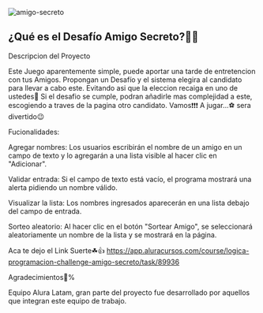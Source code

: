 ![amigo-secreto](https://github.com/user-attachments/assets/b71095bc-b8f9-49d7-939d-62f4039550e1)

##  ¿Qué es el Desafío Amigo Secreto?🔎😎



Descripcion del Proyecto

Este Juego aparentemente simple, puede aportar una tarde de entretencion con tus Amigos.
Propongan un Desafío y el sistema elegira al candidato para llevar a cabo este. Evitando asi que la eleccion recaiga en uno de ustedes🧐
Si el desafio se cumple, podran añadirle mas complejidad a este, escogiendo a traves de la pagina otro candidato.
Vamos❗❗❗ A jugar...⚽ sera divertido😉






Fucionalidades:

Agregar nombres: Los usuarios escribirán el nombre de un amigo en un campo de texto y lo agregarán a una lista visible al hacer clic en "Adicionar".

Validar entrada: Si el campo de texto está vacío, el programa mostrará una alerta pidiendo un nombre válido.

Visualizar la lista: Los nombres ingresados aparecerán en una lista debajo del campo de entrada.

Sorteo aleatorio: Al hacer clic en el botón "Sortear Amigo", se seleccionará aleatoriamente un nombre de la lista y se mostrará en la página.


Aca te dejo el Link
Suerte☘👍
https://app.aluracursos.com/course/logica-programacion-challenge-amigo-secreto/task/89936



Agradecimientos💯%

Equipo Alura Latam, gran parte del proyecto fue desarrollado por aquellos que integran este equipo de trabajo.

